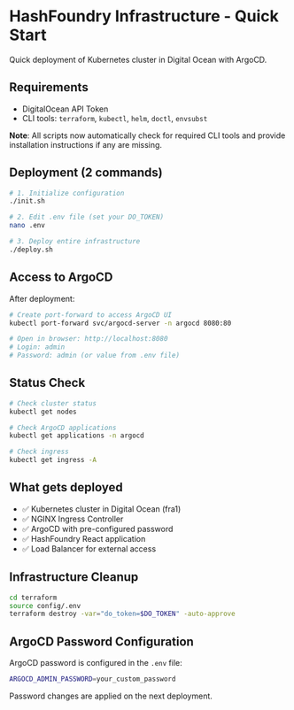 # HashFoundry Infrastructure - Quick Start

Quick deployment of Kubernetes cluster in Digital Ocean with ArgoCD.

## Requirements

- DigitalOcean API Token
- CLI tools: `terraform`, `kubectl`, `helm`, `doctl`, `envsubst`

**Note**: All scripts now automatically check for required CLI tools and provide installation instructions if any are missing.

## Deployment (2 commands)

```bash
# 1. Initialize configuration
./init.sh

# 2. Edit .env file (set your DO_TOKEN)
nano .env

# 3. Deploy entire infrastructure
./deploy.sh
```

## Access to ArgoCD

After deployment:

```bash
# Create port-forward to access ArgoCD UI
kubectl port-forward svc/argocd-server -n argocd 8080:80

# Open in browser: http://localhost:8080
# Login: admin
# Password: admin (or value from .env file)
```

## Status Check

```bash
# Check cluster status
kubectl get nodes

# Check ArgoCD applications
kubectl get applications -n argocd

# Check ingress
kubectl get ingress -A
```

## What gets deployed

- ✅ Kubernetes cluster in Digital Ocean (fra1)
- ✅ NGINX Ingress Controller
- ✅ ArgoCD with pre-configured password
- ✅ HashFoundry React application
- ✅ Load Balancer for external access

## Infrastructure Cleanup

```bash
cd terraform
source config/.env
terraform destroy -var="do_token=$DO_TOKEN" -auto-approve
```

## ArgoCD Password Configuration

ArgoCD password is configured in the `.env` file:

```bash
ARGOCD_ADMIN_PASSWORD=your_custom_password
```

Password changes are applied on the next deployment.
